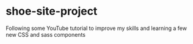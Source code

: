 # shoe-site-project
Following some YouTube tutorial to improve my skills and learning a few new CSS and sass components
